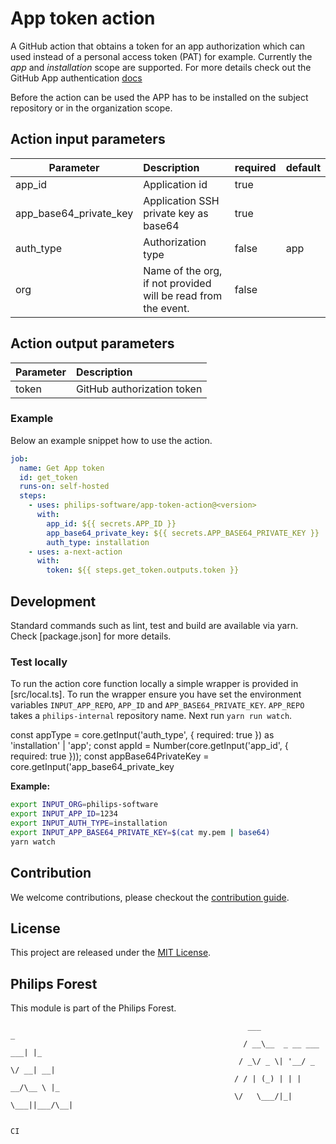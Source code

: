 # App token action

A GitHub action that obtains a token for an app authorization which can used instead of a personal access token (PAT) for example. Currently the *app* and *installation* scope are supported. For more details check out the GitHub App authentication [docs](https://docs.github.com/en/free-pro-team@latest/developers/apps/authenticating-with-github-apps)

Before the action can be used the APP has to be installed on the subject repository or in the organization scope.

## Action input parameters

| Parameter              | Description                                                   | required | default |
| ---------------------- | :------------------------------------------------------------ | -------- | ------- |
| app_id                 | Application id                                                | true     |         |
| app_base64_private_key | Application SSH private key as base64                         | true     |         |
| auth_type              | Authorization type                                            | false    | app     |
| org                    | Name of the org, if not provided will be read from the event. | false    |         |

## Action output parameters

| Parameter | Description                |
| --------- | :------------------------- |
| token     | GitHub authorization token |

### Example

Below an example snippet how to use the action.

```yml
job:
  name: Get App token
  id: get_token
  runs-on: self-hosted
  steps:
    - uses: philips-software/app-token-action@<version>
      with:
        app_id: ${{ secrets.APP_ID }}
        app_base64_private_key: ${{ secrets.APP_BASE64_PRIVATE_KEY }}
        auth_type: installation
    - uses: a-next-action
      with:
        token: ${{ steps.get_token.outputs.token }}

```

## Development

Standard commands such as lint, test and build are available via yarn. Check [package.json] for more details.

### Test locally

To run the action core function locally a simple wrapper is provided in [src/local.ts]. To run the wrapper ensure you have set the environment variables `INPUT_APP_REPO`, `APP_ID` and `APP_BASE64_PRIVATE_KEY`. `APP_REPO` takes a `philips-internal` repository name. Next run `yarn run watch`.


const appType = core.getInput('auth_type', { required: true }) as 'installation' | 'app';
const appId = Number(core.getInput('app_id', { required: true }));
const appBase64PrivateKey = core.getInput('app_base64_private_key


**Example:**

```bash
export INPUT_ORG=philips-software
export INPUT_APP_ID=1234
export INPUT_AUTH_TYPE=installation
export INPUT_APP_BASE64_PRIVATE_KEY=$(cat my.pem | base64)
yarn watch
```

## Contribution

We welcome contributions, please checkout the [contribution guide](CONTRIBUTING.md). 


## License

This project are released under the [MIT License](./LICENSE).

## Philips Forest

This module is part of the Philips Forest.

```
                                                     ___                   _
                                                    / __\__  _ __ ___  ___| |_
                                                   / _\/ _ \| '__/ _ \/ __| __|
                                                  / / | (_) | | |  __/\__ \ |_
                                                  \/   \___/|_|  \___||___/\__|

                                                                            CI
```